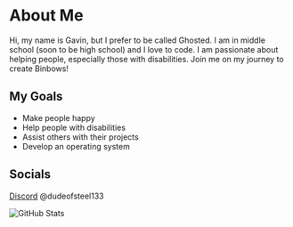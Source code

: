 # About Me

Hi, my name is Gavin, but I prefer to be called Ghosted. I am in middle school (soon to be high school) and I love to code. I am passionate about helping people, especially those with disabilities. Join me on my journey to create Binbows!

## My Goals

- Make people happy
- Help people with disabilities
- Assist others with their projects
- Develop an operating system

## Socials

[Discord](https://discord.com) @dudeofsteel133

![GitHub Stats](https://github-readme-stats.vercel.app/api?username=GhostedGaming&show_icons=true&theme=radical)

